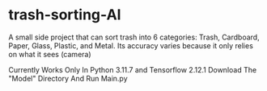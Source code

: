 # trash-sorting-AI
A small side project that can sort trash into 6 categories: Trash, Cardboard, Paper, Glass, Plastic, and Metal. Its accuracy varies because it only relies on what it sees (camera)

Currently Works Only In Python 3.11.7 and Tensorflow 2.12.1
Download The "Model" Directory And Run Main.py
